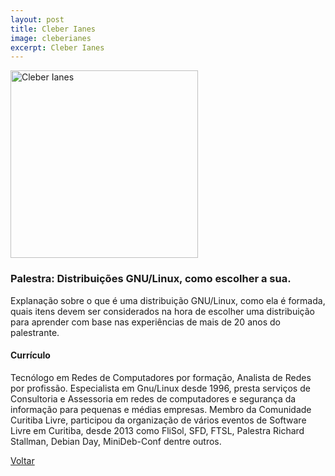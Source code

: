 ```yaml
---
layout: post
title: Cleber Ianes
image: cleberianes
excerpt: Cleber Ianes
---
```


<p><img src="{{ site.baseurl }}/convidados/{{ page.image }}.jpg" alt="Cleber Ianes" height="300" width="300"/></p>

### Palestra: Distribuições GNU/Linux, como escolher a sua.

Explanação sobre o que é uma distribuição GNU/Linux, como ela é formada, quais itens devem ser considerados na hora de escolher uma distribuição para aprender com base nas experiências de mais de 20 anos do palestrante.

#### Currículo
Tecnólogo em Redes de Computadores por formação, Analista de Redes por profissão. Especialista em Gnu/Linux desde 1996, presta serviços de Consultoria e Assessoria em redes de computadores e segurança da informação para pequenas e médias empresas. Membro da Comunidade Curitiba Livre, participou da organização de vários eventos de Software Livre em Curitiba, desde 2013 como FliSol, SFD, FTSL, Palestra Richard Stallman, Debian Day, MiniDeb-Conf dentre outros.

<a href="{{ site.baseurl }}/index.html">Voltar</a>
